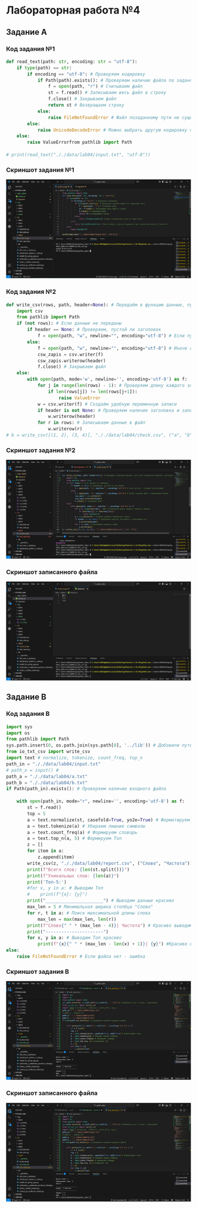 # **Лабораторная работа №4**
## **Задание A**
### Код задания №1
```python
def read_text(path: str, encoding: str = "utf-8"):
    if type(path) == str:
        if encoding == "utf-8": # Проверяем кодировку
            if Path(path).exists(): # Проверяем наличие файла по заданному пути
                f = open(path, "r") # Считываем файл
                st = f.read() # Записываем весь файл в строку
                f.close() # Закрываем файл
                return st # Возвращаем строку
            else:
                raise FileNotFoundError # Файл позаданному пути не существует
        else:
            raise UnicodeDecodeError # Можно выбрать другую кодировку при сохранении файла в блокноте
    else:
        raise ValueErrorfrom pathlib import Path

# print(read_text("././data/lab04/input.txt", "utf-8"))
```
### Скриншот задания №1
![01](https://github.com/2BOCXOD2/python_labs/blob/main/img/lab04/1.1.PNG)
### Код задания №2
```python
def write_csv(rows, path, header=None): # Передаём в функцию данные, путь для сохранения решения, заголовок
    import csv
    from pathlib import Path
    if (not rows): # Если данные не переданы
        if header == None: # Проверяем, пустой ли заголовок
            f = open(path, "w", newline="", encoding="utf-8") # Если пустой - создаём пустой файл
        else:
            f = open(path, "w", newline="", encoding="utf-8") # Иначе создаём файл и записываем header
            csw_zapis = csv.writer(f)
            csw_zapis.writerow(header)
            f.close() # Закрываем файл
    else:
        with open(path, mode='w', newline='', encoding='utf-8') as f:
            for j in range(len(rows) - 1): # Проверяем длину каждого элемента данных
                if len(rows[j]) != len(rows[j+1]):
                    raise ValueError
            w = csv.writer(f) # Создаём удобную переменную записи
            if header is not None: # Проверяем наличие заголовка и записываем его
                w.writerow(header)
            for r in rows: # Записываем данные в файл
                w.writerow(r)
# b = write_csv([(1, 2), (3, 4)], "././data/lab04/check.csv", ("a", "b"))
```
### Скриншот задания №2
![02](https://github.com/2BOCXOD2/python_labs/blob/main/img/lab04/1.2.1.PNG)
### Скриншот записанного файла
![03](https://github.com/2BOCXOD2/python_labs/blob/main/img/lab04/1.2.2.PNG)
## **Задание B**
### Код задания B
```python
import sys
import os
from pathlib import Path
sys.path.insert(0, os.path.join(sys.path[0], '../lib')) # Добавили путь в папку с функциями
from io_txt_csv import write_csv
import text # normalize, tokenize, count_freq, top_n
path_in = "././data/lab04/input.txt"
# path_x = input() #
path_a = "././data/lab04/a.txt"
path_b = "././data/lab04/b.txt"
if Path(path_in).exists(): # Проверяем наличие входного файла

    with open(path_in, mode="r", newline='', encoding='utf-8') as f:
        st = f.read()
        top = 5
        a = text.normalize(st, casefold=True, yo2e=True) # Форматируем текст
        a = text.tokenize(a) # Убираем лишние символы
        a = text.count_freq(a) # Формируем словарь
        a = text.top_n(a, 5) # Формируем Топ
        z = []
        for item in a:
            z.append(item)
        write_csv(z, "././data/lab04/report.csv", ("Слово", "Частота"))
        print(f"Всего слов: {len(st.split())}")
        print(f"Уникальных слов: {len(a)}")
        print('Топ-5:')
        #for x, y in a: # Выводим Топ
        #    print(f"{x}: {y}")
        print("______________________") # Выводим данные красиво
        max_len = 5 # Минимальная ширина столбца "Слово"
        for r, t in a: # Поиск максимальной длины слова
            max_len = max(max_len, len(r))
        print(f"Слово{" " * (max_len - 4)}| Частота") # Красиво выводим слово и частоту ровными столбцами
        print("----------------------")
        for x, y in a: # Выводим Топ красиво
            print(f"{x}{" " * (max_len - len(x) + 1)}| {y}") #Красиво выводим слово и частоту ровными столбцами
else:
    raise FileNotFoundError # Если файла нет - ошибка
```
### Скриншот задания B
![04](https://github.com/2BOCXOD2/python_labs/blob/main/img/lab04/3.1.PNG)
### Скриншот записанного файла
![05](https://github.com/2BOCXOD2/python_labs/blob/main/img/lab04/2.4.PNG)